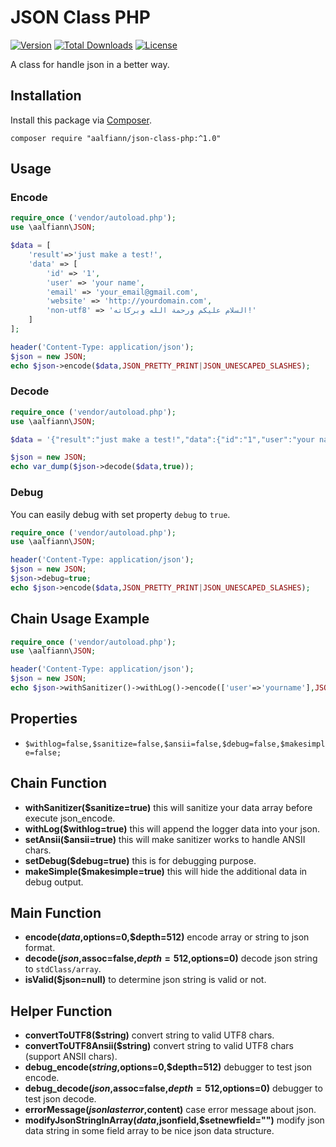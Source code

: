 # JSON Class PHP

[![Version](https://img.shields.io/badge/stable-1.0.1-green.svg)](https://github.com/aalfiann/json-class-php)
[![Total Downloads](https://poser.pugx.org/aalfiann/json-class-php/downloads)](https://packagist.org/packages/aalfiann/json-class-php)
[![License](https://poser.pugx.org/aalfiann/json-class-php/license)](https://github.com/aalfiann/json-class-php/blob/HEAD/LICENSE.md)

A class for handle json in a better way.

## Installation

Install this package via [Composer](https://getcomposer.org/).
```
composer require "aalfiann/json-class-php:^1.0"
```


## Usage

### Encode
```php
require_once ('vendor/autoload.php');
use \aalfiann\JSON;

$data = [
    'result'=>'just make a test!',
    'data' => [
        'id' => '1',
        'user' => 'your name',
        'email' => 'your_email@gmail.com',
        'website' => 'http://yourdomain.com',
        'non-utf8' => 'السلام علیکم ورحمة الله وبرکاته!'
    ]
];

header('Content-Type: application/json');
$json = new JSON;
echo $json->encode($data,JSON_PRETTY_PRINT|JSON_UNESCAPED_SLASHES);
```

### Decode
```php
require_once ('vendor/autoload.php');
use \aalfiann\JSON;

$data = '{"result":"just make a test!","data":{"id":"1","user":"your name","email":"your_email@gmail.com","website":"http://yourdomain.com","non-utf8":"\u00d8\u00a7\u00d9\u0084\u00d8\u00b3\u00d9\u0084\u00d8\u00a7\u00d9\u0085 \u00d8\u00b9\u00d9\u0084\u00db\u008c\u00da\u00a9\u00d9\u0085 \u00d9\u0088\u00d8\u00b1\u00d8\u00ad\u00d9\u0085\u00d8\u00a9 \u00d8\u00a7\u00d9\u0084\u00d9\u0084\u00d9\u0087 \u00d9\u0088\u00d8\u00a8\u00d8\u00b1\u00da\u00a9\u00d8\u00a7\u00d8\u00aa\u00d9\u0087!"},"logger":{"timestamp":"2018-09-17 13:53:12","uniqid":"5b9f95a812c0f"}}';

$json = new JSON;
echo var_dump($json->decode($data,true));
```


### Debug
You can easily debug with set property `debug` to `true`.
```php
require_once ('vendor/autoload.php');
use \aalfiann\JSON;

header('Content-Type: application/json');
$json = new JSON;
$json->debug=true;
echo $json->encode($data,JSON_PRETTY_PRINT|JSON_UNESCAPED_SLASHES);
```

## Chain Usage Example

```php
require_once ('vendor/autoload.php');
use \aalfiann\JSON;

header('Content-Type: application/json');
$json = new JSON;
echo $json->withSanitizer()->withLog()->encode(['user'=>'yourname'],JSON_PRETTY_PRINT);
```

## Properties
-  `$withlog=false,$sanitize=false,$ansii=false,$debug=false,$makesimple=false;`

## Chain Function
- **withSanitizer($sanitize=true)** this will sanitize your data array before execute json_encode.  
- **withLog($withlog=true)** this will append the logger data into your json.
- **setAnsii($ansii=true)** this will make sanitizer works to handle ANSII chars.
- **setDebug($debug=true)** this is for debugging purpose.
- **makeSimple($makesimple=true)** this will hide the additional data in debug output.

## Main Function
- **encode($data,$options=0,$depth=512)** encode array or string to json format.
- **decode($json,$assoc=false,$depth=512,$options=0)** decode json string to `stdClass/array`.
- **isValid($json=null)** to determine json string is valid or not.

## Helper Function
- **convertToUTF8($string)** convert string to valid UTF8 chars.
- **convertToUTF8Ansii($string)** convert string to valid UTF8 chars (support ANSII chars).
- **debug_encode($string,$options=0,$depth=512)** debugger to test json encode.
- **debug_decode($json,$assoc=false,$depth=512,$options=0)** debugger to test json decode.
- **errorMessage($jsonlasterror,$content)** case error message about json.
- **modifyJsonStringInArray($data,$jsonfield,$setnewfield="")** modify json data string in some field array to be nice json data structure.